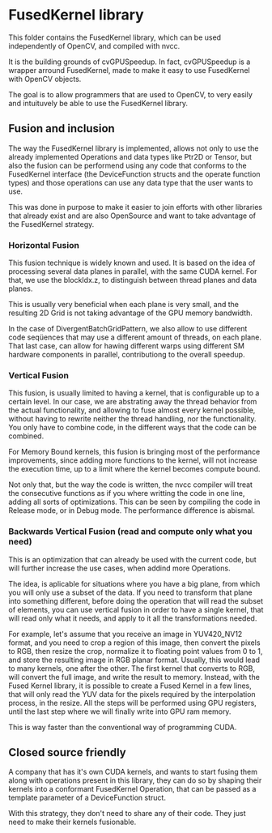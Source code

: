 # FusedKernel library

This folder contains the FusedKernel library, which can be used independently of OpenCV, and compiled with nvcc.

It is the building grounds of cvGPUSpeedup. In fact, cvGPUSpeedup is a wrapper arround FusedKernel, made to make it easy to use FusedKernel with OpenCV objects.

The goal is to allow programmers that are used to OpenCV, to very easily and intuituvely be able to use the FusedKernel library.

## Fusion and inclusion

The way the FusedKernel library is implemented, allows not only to use the already implemented Operations and data types like Ptr2D or Tensor, but also the fusion can be performend using any code that conforms to the FusedKernel interface (the DeviceFunction structs and the operate function types) and those operations can use any data type that the user wants to use.

This was done in purpose to make it easier to join efforts with other libraries that already exist and are also OpenSource and want to take advantage of the FusedKernel strategy.
### Horizontal Fusion

This fusion technique is widely known and used. It is based on the idea of processing several data planes in parallel, with the same CUDA kernel. For that, we use the blockIdx.z, to distinguish between thread planes and data planes.

This is usually very beneficial when each plane is very small, and the resulting 2D Grid is not taking advantage of the GPU memory bandwidth.

In the case of DivergentBatchGridPattern, we also allow to use different code seqüences that may use a different amount of threads, on each plane. That last case, can allow for hawing different warps using different SM hardware components in parallel, contributiong to the overall speedup.

### Vertical Fusion

This fusion, is usually limited to having a kernel, that is configurable up to a certain level. In our case, we are abstrating away the thread behavior from the actual functionality, and allowing to fuse almost every kernel possible, without having to rewrite neither the thread handling, nor the functionality. You only have to combine code, in the different ways that the code can be combined.

For Memory Bound kernels, this fusion is bringing most of the performance improvements, since adding more functions to the kernel, will not increase the execution time, up to a limit where the kernel becomes compute bound.

Not only that, but the way the code is written, the nvcc compiler will treat the consecutive functions as if you where writting the code in one line, adding all sorts of optimizations. This can be seen by compiling the code in Release mode, or in Debug mode. The performance difference is abismal.

### Backwards Vertical Fusion (read and compute only what you need)

This is an optimization that can already be used with the current code, but will further increase the use cases, when addind more Operations.

The idea, is aplicable for situations where you have a big plane, from which you will only use a subset of the data. If you need to transform that plane into something different, before doing the operation that will read the subset of elements, you can use vertical fusion in order to have a single kernel, that will read only what it needs, and apply to it all the transformations needed.

For example, let's assume that you receive an image in YUV420_NV12 format, and you need to crop a region of this image, then convert the pixels to RGB, then resize the crop, normalize it to floating point values from 0 to 1, and store the resulting image in RGB planar format. Usually, this would lead to many kernels, one after the other. The first kernel that converts to RGB, will convert the full image, and write the result to memory. Instead, with the Fused Kernel library, it is possible to create a Fused Kernel in a few lines, that will only read the YUV data for the pixels required by the interpolation process, in the resize. All the steps will be performed using GPU registers, until the last step where we will finally write into GPU ram memory.

This is way faster than the conventional way of programming CUDA.

## Closed source friendly

A company that has it's own CUDA kernels, and wants to start fusing them along with operations present in this library, they can do so by shaping their kernels into a conformant FusedKernel Operation, that can be passed as a template parameter of a DeviceFunction struct.

With this strategy, they don't need to share any of their code. They just need to make their kernels fusionable.
